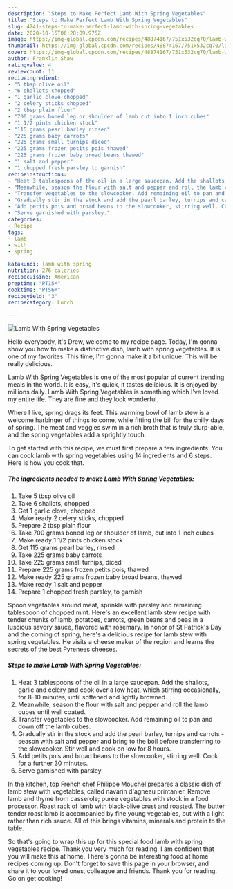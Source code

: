 ```yaml
---
description: "Steps to Make Perfect Lamb With Spring Vegetables"
title: "Steps to Make Perfect Lamb With Spring Vegetables"
slug: 4241-steps-to-make-perfect-lamb-with-spring-vegetables
date: 2020-10-15T06:28:09.975Z
image: https://img-global.cpcdn.com/recipes/48874167/751x532cq70/lamb-with-spring-vegetables-recipe-main-photo.jpg
thumbnail: https://img-global.cpcdn.com/recipes/48874167/751x532cq70/lamb-with-spring-vegetables-recipe-main-photo.jpg
cover: https://img-global.cpcdn.com/recipes/48874167/751x532cq70/lamb-with-spring-vegetables-recipe-main-photo.jpg
author: Franklin Shaw
ratingvalue: 4
reviewcount: 11
recipeingredient:
- "5 tbsp olive oil"
- "6 shallots chopped"
- "1 garlic clove chopped"
- "2 celery sticks chopped"
- "2 tbsp plain flour"
- "700 grams boned leg or shoulder of lamb cut into 1 inch cubes"
- "1 1/2 pints chicken stock"
- "115 grams pearl barley rinsed"
- "225 grams baby carrots"
- "225 grams small turnips diced"
- "225 grams frozen petits pois thawed"
- "225 grams frozen baby broad beans thawed"
- "1 salt and pepper"
- "1 chopped fresh parsley to garnish"
recipeinstructions:
- "Heat 3 tablespoons of the oil in a large saucepan. Add the shallots, garlic and celery and cook over a low heat, which stirring occasionally, for 8-10 minutes, until softened and lightly browned."
- "Meanwhile, season the flour with salt and pepper and roll the lamb cubes until well coated."
- "Transfer vegetables to the slowcooker. Add remaining oil to pan and down off the lamb cubes."
- "Gradually stir in the stock and add the pearl barley, turnips and carrots - season with salt and pepper and bring to the boil before transferring to the slowcooker. Stir well and cook on low for 8 hours."
- "Add petits pois and broad beans to the slowcooker, stirring well. Cook for a further 30 minutes."
- "Serve garnished with parsley."
categories:
- Recipe
tags:
- lamb
- with
- spring

katakunci: lamb with spring 
nutrition: 276 calories
recipecuisine: American
preptime: "PT15M"
cooktime: "PT56M"
recipeyield: "3"
recipecategory: Lunch

---
```



![Lamb With Spring Vegetables](https://img-global.cpcdn.com/recipes/48874167/751x532cq70/lamb-with-spring-vegetables-recipe-main-photo.jpg)

Hello everybody, it's Drew, welcome to my recipe page. Today, I'm gonna show you how to make a distinctive dish, lamb with spring vegetables. It is one of my favorites. This time, I'm gonna make it a bit unique. This will be really delicious.

Lamb With Spring Vegetables is one of the most popular of current trending meals in the world. It is easy, it's quick, it tastes delicious. It is enjoyed by millions daily. Lamb With Spring Vegetables is something which I've loved my entire life. They are fine and they look wonderful.

Where I live, spring drags its feet. This warming bowl of lamb stew is a welcome harbinger of things to come, while fitting the bill for the chilly days of spring. The meat and veggies swim in a rich broth that is truly slurp-able, and the spring vegetables add a sprightly touch.


To get started with this recipe, we must first prepare a few ingredients. You can cook lamb with spring vegetables using 14 ingredients and 6 steps. Here is how you cook that.

<!--inarticleads1-->

##### The ingredients needed to make Lamb With Spring Vegetables:

1. Take 5 tbsp olive oil
1. Take 6 shallots, chopped
1. Get 1 garlic clove, chopped
1. Make ready 2 celery sticks, chopped
1. Prepare 2 tbsp plain flour
1. Take 700 grams boned leg or shoulder of lamb, cut into 1 inch cubes
1. Make ready 1 1/2 pints chicken stock
1. Get 115 grams pearl barley, rinsed
1. Take 225 grams baby carrots
1. Take 225 grams small turnips, diced
1. Prepare 225 grams frozen petits pois, thawed
1. Make ready 225 grams frozen baby broad beans, thawed
1. Make ready 1 salt and pepper
1. Prepare 1 chopped fresh parsley, to garnish


Spoon vegetables around meat, sprinkle with parsley and remaining tablespoon of chopped mint. Here&#39;s an excellent lamb stew recipe with tender chunks of lamb, potatoes, carrots, green beans and peas in a luscious savory sauce, flavored with rosemary. In honor of St Patrick&#39;s Day and the coming of spring, here&#39;s a delicious recipe for lamb stew with spring vegetables. He visits a cheese maker of the region and learns the secrets of the best Pyrenees cheeses. 

<!--inarticleads2-->

##### Steps to make Lamb With Spring Vegetables:

1. Heat 3 tablespoons of the oil in a large saucepan. Add the shallots, garlic and celery and cook over a low heat, which stirring occasionally, for 8-10 minutes, until softened and lightly browned.
1. Meanwhile, season the flour with salt and pepper and roll the lamb cubes until well coated.
1. Transfer vegetables to the slowcooker. Add remaining oil to pan and down off the lamb cubes.
1. Gradually stir in the stock and add the pearl barley, turnips and carrots - season with salt and pepper and bring to the boil before transferring to the slowcooker. Stir well and cook on low for 8 hours.
1. Add petits pois and broad beans to the slowcooker, stirring well. Cook for a further 30 minutes.
1. Serve garnished with parsley.


In the kitchen, top French chef Philippe Mouchel prepares a classic dish of lamb stew with vegetables, called navarin d&#39;agneau printanier. Remove lamb and thyme from casserole; purée vegetables with stock in a food processor. Roast rack of lamb with black-olive crust and roasted. The butter tender roast lamb is accompanied by fine young vegetables, but with a light rather than rich sauce. All of this brings vitamins, minerals and protein to the table. 

So that's going to wrap this up for this special food lamb with spring vegetables recipe. Thank you very much for reading. I am confident that you will make this at home. There's gonna be interesting food at home recipes coming up. Don't forget to save this page in your browser, and share it to your loved ones, colleague and friends. Thank you for reading. Go on get cooking!
